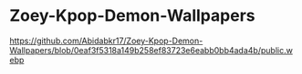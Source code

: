# Zoey-Kpop-Demon-Wallpapers
https://github.com/Abidabkr17/Zoey-Kpop-Demon-Wallpapers/blob/0eaf3f5318a149b258ef83723e6eabb0bb4ada4b/public.webp
